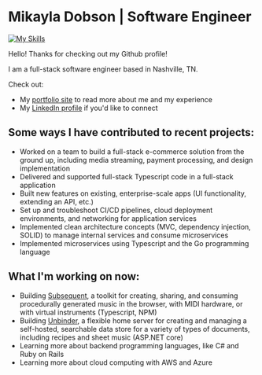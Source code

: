 # Mikayla Dobson | Software Engineer

[![My Skills](https://skills.thijs.gg/icons?i=ts,docker,go,cs,mongodb,postgres,nodejs,py,nextjs,react,redis)](https://skills.thijs.gg)

Hello! Thanks for checking out my Github profile! 

I am a full-stack software engineer based in Nashville, TN.

Check out:
- My [portfolio site](https://mikayla.dev) to read more about me and my experience
- My [LinkedIn profile](https://linkedin.com/in/mikayla-dobson) if you'd like to connect

## Some ways I have contributed to recent projects:

- Worked on a team to build a full-stack e-commerce solution from the ground up, including media streaming, payment processing, and design implementation
- Delivered and supported full-stack Typescript code in a full-stack application
- Built new features on existing, enterprise-scale apps (UI functionality, extending an API, etc.)
- Set up and troubleshoot CI/CD pipelines, cloud deployment environments, and networking for application services
- Implemented clean architecture concepts (MVC, dependency injection, SOLID) to manage internal services and consume microservices
- Implemented microservices using Typescript and the Go programming language

## What I'm working on now:

- Building [Subsequent](https://subsequent.media), a toolkit for creating, sharing, and consuming procedurally generated music in the browser, with MIDI hardware, or with virtual instruments (Typescript, NPM)
- Building [Unbinder](https://github.com/innocuous-symmetry/unbinder), a flexible home server for creating and managing a self-hosted, searchable data store for a variety of types of documents, including recipes and sheet music (ASP.NET core)
- Learning more about backend programming languages, like C# and Ruby on Rails
- Learning more about cloud computing with AWS and Azure

